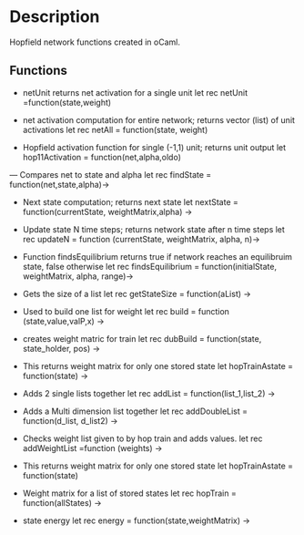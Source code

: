 # Description
Hopfield network functions created in oCaml. 

## Functions 

- netUnit returns net activation for a single unit
let rec netUnit =function(state,weight)

- net activation computation for entire network; returns vector (list) of unit activations
let rec netAll = function(state, weight)

- Hopfield activation function for single (-1,1) unit; returns unit output
let hop11Activation  = function(net,alpha,oldo)

— Compares net to state and alpha
let rec findState = function(net,state,alpha)->

- Next state computation; returns next state
let nextState = function(currentState, weightMatrix,alpha) ->

- Update state N time steps; returns network state after n time steps
let rec updateN = function (currentState, weightMatrix, alpha, n)->


- Function findsEquilibrium returns true if network reaches an equilibruim state,
    false otherwise
let rec findsEquilibrium = function(initialState, weightMatrix, alpha, range)->

- Gets the size of a list
let rec getStateSize = function(aList) ->


- Used to build one list for weight
let rec build = function (state,value,valP,x) ->

- creates weight matric for train
let rec dubBuild = function(state, state_holder, pos) ->

- This returns weight matrix for only one stored state
let hopTrainAstate = function(state) ->

- Adds 2 single lists together
let rec addList = function(list_1,list_2) ->

- Adds a Multi dimension list together
let rec addDoubleList = function(d_list, d_list2) ->

- Checks weight list given to by hop train and adds values. 
let rec addWeightList =function (weights) ->

- This returns weight matrix for only one stored state 
let hopTrainAstate = function(state) 

- Weight matrix for a list of stored states 
let rec hopTrain = function(allStates) ->

- state energy
let rec energy = function(state,weightMatrix) ->

